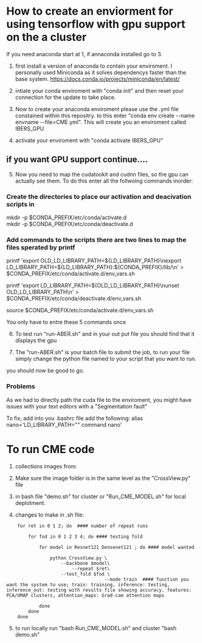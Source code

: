 # How to create an enviorment for using tensorflow with gpu support on the a cluster

If you need anaconda start at 1, if annaconda installed go to 3.  

1) first install a version of anaconda to contain your enviroment. I personally used Miniconda as it solves dependencys faster than the base system. https://docs.conda.io/projects/miniconda/en/latest/  

2) intiate your conda enviroment with "conda init" and then reset your connection for the update to take place.  

3) Now to create your anaconda enviroment please use the .yml file constained within this repositry. to this enter "conda env create --name envname --file=CME.yml". This will create you an enviroment called IBERS_GPU  

4) activate your enviroment with "conda activate IBERS_GPU"  

## if you want GPU support continue....

5) Now you need to map the cudatookit and cudnn files, so the gpu can actually see them. To do this enter all the follwoing commands inorder:
### Create the directories to place our activation and deacivation scripts in  
mkdir -p $CONDA_PREFIX/etc/conda/activate.d  
mkdir -p $CONDA_PREFIX/etc/conda/deactivate.d  

### Add commands to the scripts there are two lines to map the files sperated by printf
printf 'export OLD_LD_LIBRARY_PATH=${LD_LIBRARY_PATH}\nexport LD_LIBRARY_PATH=${LD_LIBRARY_PATH}:${CONDA_PREFIX}/lib/\n' > $CONDA_PREFIX/etc/conda/activate.d/env_vars.sh  

printf 'export LD_LIBRARY_PATH=${OLD_LD_LIBRARY_PATH}\nunset OLD_LD_LIBRARY_PATH\n' > $CONDA_PREFIX/etc/conda/deactivate.d/env_vars.sh  

source $CONDA_PREFIX/etc/conda/activate.d/env_vars.sh  

You only have to entre these 5 commands once

6) To test run "run-ABER.sh" and in your out put file you should find that it displays the gpu

7) The "run-ABER.sh" is your batch file to submit the job, to run your file simply change the python file named to your script that you want to run.

you should now be good to go.   

### Problems

As we had to directly path the cuda file to the enviroment, you might have issues with your text editors with a "Segmentation fault"

To fix, add into you .bashrc file add the following: alias nano='LD_LIBRARY_PATH="" command nano'

# To run CME code

1) collections images from:

2) Make sure the image folder is in the same level as the "CrossView.py" file

3) in bash file "demo.sh" for cluster or "Run_CME_MODEL.sh" for local deplotment.

4) changes to make in .sh file:
~~~
	for ret in 0 1 2; do  #### number of repeat runs
	
		for fod in 0 1 2 3 4; do #### testing fold
	 
			for model in Resnet121 Densenet121 ; do #### model wanted
	
				python CrossView.py \
					--backbone $model\
		        		--repeat $ret\
					--test_fold $fod \
	                                --mode train  #### function you want the system to use; train: training, inference: testing, inference_out: testing with results file showing accuracy, features: PCA/UMAP clusters, attention_maps: Grad-cam attention maps
	
			done
		done	
	done
~~~

5) to run locally run "bash Run_CME_MODEL.sh" and cluster "bash demo.sh"
